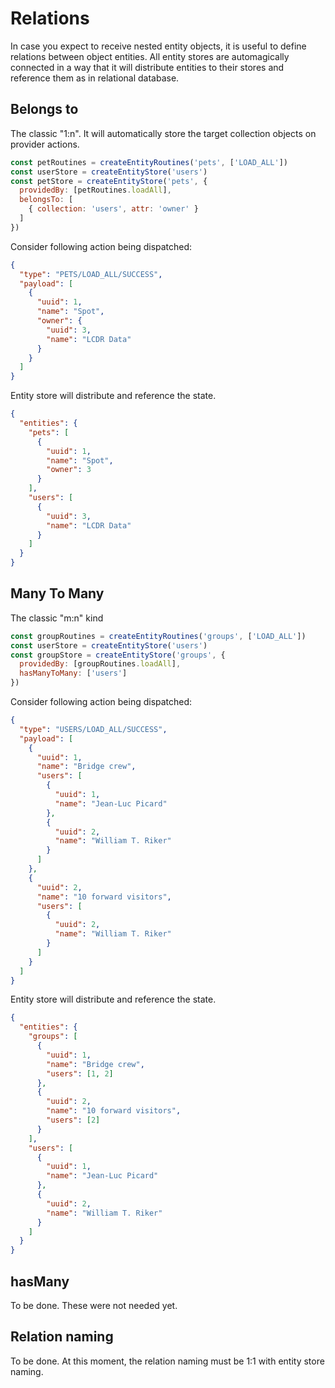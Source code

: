 # Relations

In case you expect to receive nested entity objects, it is useful to define relations between object entities. All entity stores are automagically connected in a way that it will distribute entities to their stores and reference them as in relational database.

## Belongs to

The classic "1:n". It will automatically store the target collection objects on provider actions.

```javascript
const petRoutines = createEntityRoutines('pets', ['LOAD_ALL'])
const userStore = createEntityStore('users')
const petStore = createEntityStore('pets', {
  providedBy: [petRoutines.loadAll],
  belongsTo: [
    { collection: 'users', attr: 'owner' }
  ]
})
```


Consider following action being dispatched:

```json
{
  "type": "PETS/LOAD_ALL/SUCCESS",
  "payload": [
    {
      "uuid": 1,
      "name": "Spot",
      "owner": {
        "uuid": 3,
        "name": "LCDR Data"
      }
    }
  ]
}
```

Entity store will distribute and reference the state.

```json
{
  "entities": {
    "pets": [
      {
        "uuid": 1,
        "name": "Spot",
        "owner": 3
      }
    ],
    "users": [
      {
        "uuid": 3,
        "name": "LCDR Data"
      }
    ]
  }
}
```

## Many To Many

The classic "m:n" kind

```javascript
const groupRoutines = createEntityRoutines('groups', ['LOAD_ALL'])
const userStore = createEntityStore('users')
const groupStore = createEntityStore('groups', {
  providedBy: [groupRoutines.loadAll],
  hasManyToMany: ['users']
})
```

Consider following action being dispatched:

```json
{
  "type": "USERS/LOAD_ALL/SUCCESS",
  "payload": [
    {
      "uuid": 1,
      "name": "Bridge crew",
      "users": [
        {
          "uuid": 1,
          "name": "Jean-Luc Picard"
        },
        {
          "uuid": 2,
          "name": "William T. Riker"
        }
      ]
    },
    {
      "uuid": 2,
      "name": "10 forward visitors",
      "users": [
        {
          "uuid": 2,
          "name": "William T. Riker"
        }
      ]
    }
  ]
}
```

Entity store will distribute and reference the state.

```json
{
  "entities": {
    "groups": [
      {
        "uuid": 1,
        "name": "Bridge crew",
        "users": [1, 2]
      },
      {
        "uuid": 2,
        "name": "10 forward visitors",
        "users": [2]
      }
    ],
    "users": [
      {
        "uuid": 1,
        "name": "Jean-Luc Picard"
      },
      {
        "uuid": 2,
        "name": "William T. Riker"
      }
    ]
  }
}
```

## hasMany

To be done. These were not needed yet.

## Relation naming

To be done. At this moment, the relation naming must be 1:1 with entity store naming.
